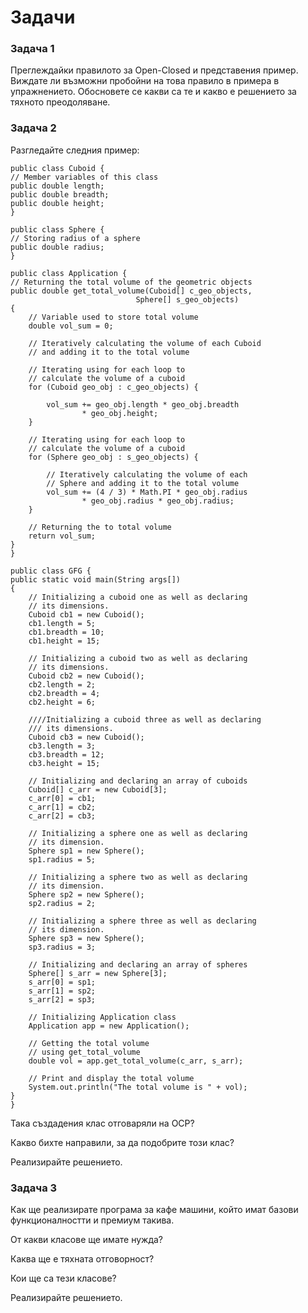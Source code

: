 # Задачи

### Задача 1

Преглеждайки правилото за Open-Closed и представения пример. Виждате ли възможни пробойни на това правило в примера в упражнението. Обосновете се какви са те и какво е решението за тяхното преодоляване.

### Задача 2

Разгледайте следния пример:

```
public class Cuboid {
// Member variables of this class
public double length;
public double breadth;
public double height;
}
```

```
public class Sphere {
// Storing radius of a sphere
public double radius;
}
```

```
public class Application {
// Returning the total volume of the geometric objects
public double get_total_volume(Cuboid[] c_geo_objects,
							Sphere[] s_geo_objects)
{
	// Variable used to store total volume
	double vol_sum = 0;

	// Iteratively calculating the volume of each Cuboid
	// and adding it to the total volume

	// Iterating using for each loop to
	// calculate the volume of a cuboid
	for (Cuboid geo_obj : c_geo_objects) {

		vol_sum += geo_obj.length * geo_obj.breadth
				* geo_obj.height;
	}

	// Iterating using for each loop to
	// calculate the volume of a cuboid
	for (Sphere geo_obj : s_geo_objects) {

		// Iteratively calculating the volume of each
		// Sphere and adding it to the total volume
		vol_sum += (4 / 3) * Math.PI * geo_obj.radius
				* geo_obj.radius * geo_obj.radius;
	}

	// Returning the to total volume
	return vol_sum;
}
}
```

```
public class GFG {
public static void main(String args[])
{
	// Initializing a cuboid one as well as declaring
	// its dimensions.
	Cuboid cb1 = new Cuboid();
	cb1.length = 5;
	cb1.breadth = 10;
	cb1.height = 15;

	// Initializing a cuboid two as well as declaring
	// its dimensions.
	Cuboid cb2 = new Cuboid();
	cb2.length = 2;
	cb2.breadth = 4;
	cb2.height = 6;

	////Initializing a cuboid three as well as declaring
	/// its dimensions.
	Cuboid cb3 = new Cuboid();
	cb3.length = 3;
	cb3.breadth = 12;
	cb3.height = 15;

	// Initializing and declaring an array of cuboids
	Cuboid[] c_arr = new Cuboid[3];
	c_arr[0] = cb1;
	c_arr[1] = cb2;
	c_arr[2] = cb3;

	// Initializing a sphere one as well as declaring
	// its dimension.
	Sphere sp1 = new Sphere();
	sp1.radius = 5;

	// Initializing a sphere two as well as declaring
	// its dimension.
	Sphere sp2 = new Sphere();
	sp2.radius = 2;

	// Initializing a sphere three as well as declaring
	// its dimension.
	Sphere sp3 = new Sphere();
	sp3.radius = 3;

	// Initializing and declaring an array of spheres
	Sphere[] s_arr = new Sphere[3];
	s_arr[0] = sp1;
	s_arr[1] = sp2;
	s_arr[2] = sp3;

	// Initializing Application class
	Application app = new Application();

	// Getting the total volume
	// using get_total_volume
	double vol = app.get_total_volume(c_arr, s_arr);

	// Print and display the total volume
	System.out.println("The total volume is " + vol);
}
}
```

Така създадения клас отговаряли на OCP?

Какво бихте направили, за да подобрите този клас?

Реализирайте решението.

### Задача 3

Как ще реализирате програма за кафе машини, който имат базови функционалностти и премиум такива.

От какви класове ще имате нужда?

Каква ще е тяхната отговорност?

Кои ще са тези класове?

Реализирайте решението.
